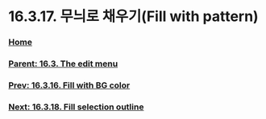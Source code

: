 # 16.3.17. 무늬로 채우기(Fill with pattern)

### [Home](./00-home.md)
### [Parent: 16.3. The edit menu](./16-03-00-the-edit-menu.md)
### [Prev: 16.3.16. Fill with BG color](./16-03-16-fill-with-bg-color.md)
### [Next: 16.3.18. Fill selection outline](./16-03-18-fill-selection-outline.md)
